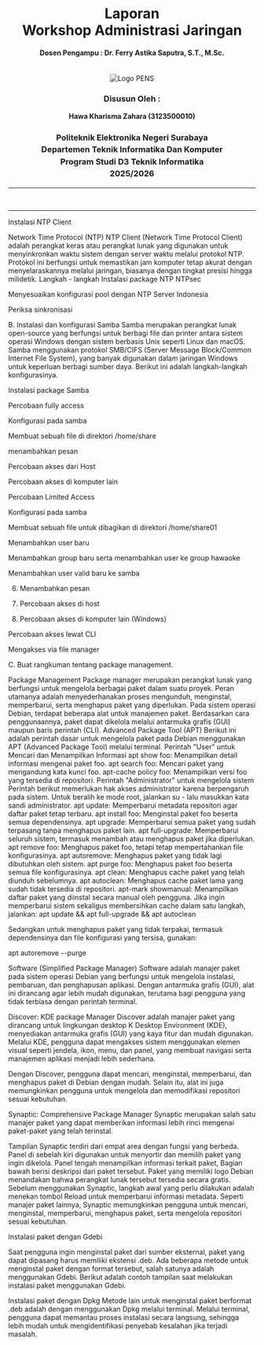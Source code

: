 <div align="center">
  <h1 style="text-align: center;font-weight: bold">Laporan<br>Workshop Administrasi Jaringan<br></h1>
  <h4 style="text-align: center;">Dosen Pengampu : Dr. Ferry Astika Saputra, S.T., M.Sc.</h4>
</div>
<br />
<div align="center">
  <img src="https://upload.wikimedia.org/wikipedia/id/4/44/Logo_PENS.png" alt="Logo PENS">
  <h3 style="text-align: center;">Disusun Oleh :</h3>
  <p style="text-align: center;">
    <strong>Hawa Kharisma Zahara (3123500010)</strong>
  </p>
<h3 style="text-align: center;line-height: 1.5">Politeknik Elektronika Negeri Surabaya<br>Departemen Teknik Informatika Dan Komputer<br>Program Studi D3 Teknik Informatika<br>2025/2026</h3>
  <hr>
</div>
<br>

---

Instalasi NTP Client 

Network Time Protocol (NTP)
NTP Client (Network Time Protocol Client) adalah perangkat keras atau perangkat lunak yang digunakan untuk menyinkronkan waktu sistem dengan server waktu melalui protokol NTP. Protokol ini berfungsi untuk memastikan jam komputer tetap akurat dengan menyelaraskannya melalui jaringan, biasanya dengan tingkat presisi hingga milidetik.
Langkah - langkah
Instalasi package NTP NTPsec	











Menyesuaikan konfigurasi pool dengan NTP Server Indonesia



Periksa sinkronisasi







B. Instalasi dan konfigurasi Samba 
Samba merupakan perangkat lunak open-source yang berfungsi untuk berbagi file dan printer antara sistem operasi Windows dengan sistem berbasis Unix seperti Linux dan macOS. Samba menggunakan protokol SMB/CIFS (Server Message Block/Common Internet File System), yang banyak digunakan dalam jaringan Windows untuk keperluan berbagi sumber daya. Berikut ini adalah langkah-langkah konfigurasinya.

Instalasi package Samba


Percobaan fully access

Konfigurasi pada samba






 Membuat sebuah file di direktori /home/share



menambahkan pesan



Percobaan akses dari Host




Percobaan akses di komputer lain





Percobaan Limited Access

Konfigurasi pada samba


Membuat sebuah file untuk dibagikan di direktori /home/share01



Menambahkan user baru





Menambahkan group baru serta menambahkan user ke group hawaoke


	

Menambahkan user valid baru ke samba






6.  Menambahkan pesan



7. Percobaan akses di host



8. Percobaan akses di komputer lain (Windows)






Percobaan akses lewat CLI




Mengakses via file manager



C. Buat rangkuman tentang package management.

Package Management
Package manager merupakan perangkat lunak yang berfungsi untuk mengelola berbagai paket dalam suatu proyek. Peran utamanya adalah menyederhanakan proses mengunduh, menginstal, memperbarui, serta menghapus paket yang diperlukan. Pada sistem operasi Debian, terdapat beberapa alat untuk manajemen paket. Berdasarkan cara penggunaannya, paket dapat dikelola melalui antarmuka grafis (GUI) maupun baris perintah (CLI).
Advanced Package Tool (APT)
Berikut ini adalah perintah dasar untuk mengelola paket pada Debian menggunakan APT (Advanced Package Tool) melalui terminal.
Perintah "User" untuk Mencari dan Menampilkan Informasi
apt show foo: Menampilkan detail informasi mengenai paket foo.
apt search foo: Mencari paket yang mengandung kata kunci foo.
apt-cache policy foo: Menampilkan versi foo yang tersedia di repositori.
Perintah "Administrator" untuk mengelola sistem
Perintah berikut memerlukan hak akses administrator karena berpengaruh pada sistem. Untuk beralih ke mode root, jalankan su - lalu masukkan kata sandi administrator.
apt update: Memperbarui metadata repositori agar daftar paket tetap terbaru.
apt install foo: Menginstal paket foo beserta semua dependensinya.
apt upgrade: Memperbarui semua paket yang sudah terpasang tanpa menghapus paket lain.
apt full-upgrade: Memperbarui seluruh sistem, termasuk menambah atau menghapus paket jika diperlukan.
apt remove foo: Menghapus paket foo, tetapi tetap mempertahankan file konfigurasinya.
apt autoremove: Menghapus paket yang tidak lagi dibutuhkan oleh sistem.
apt purge foo: Menghapus paket foo beserta semua file konfigurasinya.
apt clean: Menghapus cache paket yang telah diunduh sebelumnya.
apt autoclean: Menghapus cache paket lama yang sudah tidak tersedia di repositori.
apt-mark showmanual: Menampilkan daftar paket yang diinstal secara manual oleh pengguna.
Jika ingin memperbarui sistem sekaligus membersihkan cache dalam satu langkah, jalankan:
apt update && apt full-upgrade && apt autoclean

Sedangkan untuk menghapus paket yang tidak terpakai, termasuk dependensinya dan file konfigurasi yang tersisa, gunakan:

apt autoremove --purge

Software (Simplified Package Manager)
Software adalah manajer paket pada sistem operasi Debian yang berfungsi untuk mengelola instalasi, pembaruan, dan penghapusan aplikasi. Dengan antarmuka grafis (GUI), alat ini dirancang agar lebih mudah digunakan, terutama bagi pengguna yang tidak terbiasa dengan perintah terminal.





Discover: KDE package Manager
Discover adalah manajer paket yang dirancang untuk lingkungan desktop K Desktop Environment (KDE), menyediakan antarmuka grafis (GUI) yang kaya fitur dan mudah digunakan. Melalui KDE, pengguna dapat mengakses sistem menggunakan elemen visual seperti jendela, ikon, menu, dan panel, yang membuat navigasi serta manajemen aplikasi menjadi lebih sederhana.


Dengan Discover, pengguna dapat mencari, menginstal, memperbarui, dan menghapus paket di Debian dengan mudah. Selain itu, alat ini juga memungkinkan pengguna untuk mengelola dan memodifikasi repositori sesuai kebutuhan.

Synaptic: Comprehensive Package Manager
Synaptic merupakan salah satu manajer paket yang dapat memberikan informasi lebih rinci mengenai paket-paket yang telah terinstal.

Tampilan Synaptic terdiri dari empat area dengan fungsi yang berbeda. 
Panel di sebelah kiri digunakan untuk menyortir dan memilih paket yang ingin dikelola. 
Panel tengah menampilkan informasi terkait paket, 
Bagian bawah berisi deskripsi dari paket tersebut. 
Paket yang memiliki logo Debian menandakan bahwa perangkat lunak tersebut tersedia secara gratis.
Sebelum menggunakan Synaptic, langkah awal yang perlu dilakukan adalah menekan tombol Reload untuk memperbarui informasi metadata. Seperti manajer paket lainnya, Synaptic memungkinkan pengguna untuk mencari, menginstal, memperbarui, menghapus paket, serta mengelola repositori sesuai kebutuhan.


Instalasi paket dengan Gdebi

Saat pengguna ingin menginstal paket dari sumber eksternal, paket yang dapat dipasang harus memiliki ekstensi .deb. Ada beberapa metode untuk menginstal paket dengan format tersebut, salah satunya adalah menggunakan Gdebi. Berikut adalah contoh tampilan saat melakukan instalasi paket menggunakan Gdebi.

Instalasi paket dengan Dpkg
Metode lain untuk menginstal paket berformat .deb adalah dengan menggunakan Dpkg melalui terminal. Melalui terminal, pengguna dapat memantau proses instalasi secara langsung, sehingga lebih mudah untuk mengidentifikasi penyebab kesalahan jika terjadi masalah.
